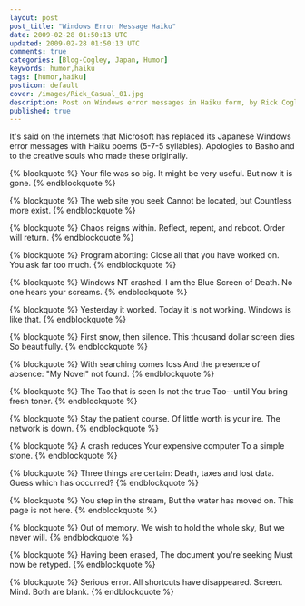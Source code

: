 ```yaml
---           
layout: post
post_title: "Windows Error Message Haiku"
date: 2009-02-28 01:50:13 UTC
updated: 2009-02-28 01:50:13 UTC
comments: true
categories: [Blog-Cogley, Japan, Humor]
keywords: humor,haiku
tags: [humor,haiku]
posticon: default
cover: /images/Rick_Casual_01.jpg
description: Post on Windows error messages in Haiku form, by Rick Cogley. 
published: true
---
```


It's said on the internets that Microsoft has replaced its Japanese Windows error messages with Haiku poems (5-7-5 syllables). Apologies to Basho and to the creative souls who made these originally. 

{% blockquote %}
Your file was so big.
It might be very useful.
But now it is gone.
{% endblockquote %}

{% blockquote %}
The web site you seek
Cannot be located, but
Countless more exist.
{% endblockquote %}

{% blockquote %}
Chaos reigns within.
Reflect, repent, and reboot.
Order will return.
{% endblockquote %}

{% blockquote %}
Program aborting:
Close all that you have worked on.
You ask far too much.
{% endblockquote %}

{% blockquote %}
Windows NT crashed.
I am the Blue Screen of Death.
No one hears your screams.
{% endblockquote %}

{% blockquote %}
Yesterday it worked.
Today it is not working.
Windows is like that.
{% endblockquote %}

{% blockquote %}
First snow, then silence.
This thousand dollar screen dies
So beautifully.
{% endblockquote %}

{% blockquote %}
With searching comes loss
And the presence of absence:
"My Novel" not found.
{% endblockquote %}

{% blockquote %}
The Tao that is seen
Is not the true Tao--until
You bring fresh toner.
{% endblockquote %}

{% blockquote %}
Stay the patient course.
Of little worth is your ire.
The network is down.
{% endblockquote %}

{% blockquote %}
A crash reduces
Your expensive computer
To a simple stone.
{% endblockquote %}

{% blockquote %}
Three things are certain:
Death, taxes and lost data.
Guess which has occurred?
{% endblockquote %}

{% blockquote %}
You step in the stream,
But the water has moved on.
This page is not here.
{% endblockquote %}

{% blockquote %}
Out of memory.
We wish to hold the whole sky,
But we never will.
{% endblockquote %}

{% blockquote %}
Having been erased,
The document you're seeking
Must now be retyped.
{% endblockquote %}

{% blockquote %}
Serious error.
All shortcuts have disappeared.
Screen. Mind. Both are blank.
{% endblockquote %}


